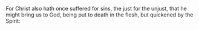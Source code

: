 For Christ also hath once suffered for sins, the just for the unjust, that he might bring us to God, being put to death in the flesh, but quickened by the Spirit:
